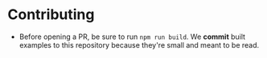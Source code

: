 Contributing
============

* Before opening a PR, be sure to run `npm run build`. We **commit** built
  examples to this repository because they're small and meant to be read.
